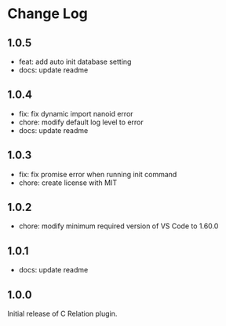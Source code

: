 # Change Log

## 1.0.5

- feat: add auto init database setting
- docs: update readme

## 1.0.4

- fix: fix dynamic import nanoid error
- chore: modify default log level to error
- docs: update readme

## 1.0.3

- fix: fix promise error when running init command
- chore: create license with MIT

## 1.0.2

- chore: modify minimum required version of VS Code to 1.60.0

## 1.0.1

- docs: update readme

## 1.0.0

Initial release of C Relation plugin.
